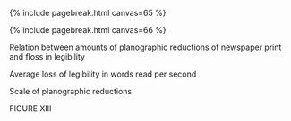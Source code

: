 {% include pagebreak.html canvas=65 %}

{% include pagebreak.html canvas=66 %}

Relation between amounts of planographic reductions 
of newspaper print and floss in legibility 

Average loss of legibility in words read per second 

Scale of planographic reductions 

FIGURE XIII

